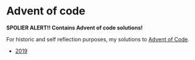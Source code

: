 # Advent of code

**SPOLIER ALERT!! Contains Advent of code solutions!**

For historic and self reflection purposes, my solutions to [Advent of Code](https://adventofcode.com).

- [2019](./2019)
